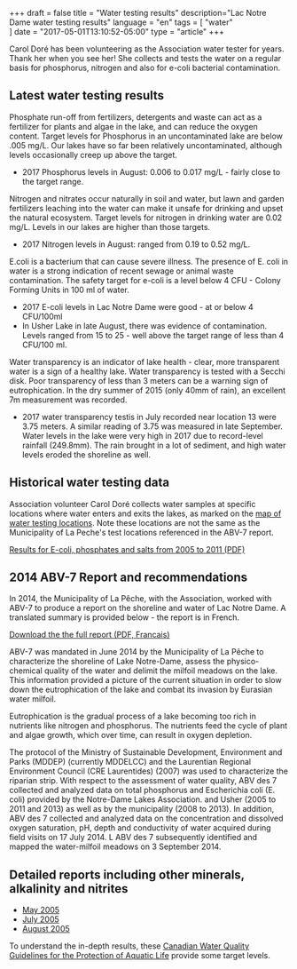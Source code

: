 +++
draft = false
title = "Water testing results"
description="Lac Notre Dame water testing results"
language = "en"
tags = [
    "water"   
]
date = "2017-05-01T13:10:52-05:00"
type = "article"
+++

Carol Doré has been volunteering as the Association water tester for years. Thank her when you see her! She collects and tests the water on a regular basis for phosphorus, nitrogen and also for e-coli bacterial contamination. 

## Latest water testing results

Phosphate run-off from fertilizers, detergents and waste can act as a fertilizer for plants and algae in the lake, and can reduce the oxygen content. Target levels for Phosphorus in an uncontaminated lake are below .005 mg/L. Our lakes have so far been relatively uncontaminated, although levels occasionally creep up above the target.  

* 2017 Phosphorus levels in August: 0.006 to 0.017 mg/L - fairly close to the target range. 

Nitrogen and nitrates occur naturally in soil and water, but lawn and garden fertilizers leaching into the water can make it unsafe for drinking and upset the natural ecosystem. Target levels for nitrogen in drinking water are 0.02 mg/L. Levels in our lakes are higher than those targets. 

* 2017 Nitrogen levels in August: ranged from 0.19 to 0.52 mg/L. 

E.coli is a bacterium that can cause severe illness. The presence of E. coli in water is a strong indication of recent sewage or animal waste contamination. The safety target for e-coli is a level below 4 CFU - Colony Forming Units in 100 ml of water. 

* 2017 E-coli levels in Lac Notre Dame were good - at or below 4 CFU/100ml
* In Usher Lake in late August, there was evidence of contamination. Levels ranged from 15 to 25 - well above the target range of less than 4 CFU/100 ml. 

Water transparency is an indicator of lake health - clear, more transparent water is a sign of a healthy lake. Water transparency is tested with a Secchi disk. Poor transparency of less than 3 meters can be a warning sign of eutrophication. In the dry summer of 2015 (only 40mm of rain), an excellent 7m measurement was recorded.

* 2017 water transparency testis in July recorded near location 13 were 3.75 meters. A similar reading of 3.75 was measured in late September. Water levels in the lake were very high in 2017 due to record-level rainfall (249.8mm). The rain brought in a lot of sediment, and high water levels eroded the shoreline as well. 

## Historical water testing data

Association volunteer Carol Doré collects water samples at specific locations where water enters and exits the lakes, as marked on the [map of water testing locations](/map/maps/). Note these locations are not the same as the Municipality of La Peche's test locations referenced in the ABV-7 report.  

[Results for E-coli, phosphates and salts from 2005 to 2011 (PDF)](/assets/docs/water/Lacs_Notre-Dame_Usher_Water_Testing_Results_to_2011.pdf)

## 2014 ABV-7 Report and recommendations 
 
In 2014, the Municipality of La Pêche, with the Association, worked with ABV-7 to produce a report on the shoreline and water of Lac Notre Dame. A translated summary is provided below - the report is in French. 

[Download the the full report (PDF, Francais)](/assets/docs/water/ABV7_Rapport_Lac_Notre_Dame_2014.pdf)

ABV-7 was mandated in June 2014 by the Municipality of La Pêche to characterize the shoreline of Lake Notre-Dame, assess the physico-chemical quality of the water and delimit the milfoil meadows on the lake. This information provided a picture of the current situation in order to slow down the eutrophication of the lake and combat its invasion by Eurasian water milfoil. 

Eutrophication is the gradual process of a lake becoming too rich in nutrients like nitrogen and phosphorus. The nutrients feed the cycle of plant and algae growth, which over time, can result in oxygen depletion. 

The protocol of the Ministry of Sustainable Development, Environment and Parks (MDDEP) (currently MDDELCC) and the Laurentian Regional Environment Council (CRE Laurentides) (2007) was used to characterize the riparian strip. With respect to the assessment of water quality, ABV des 7 collected and analyzed data on total phosphorus and Escherichia coli (E. coli) provided by the Notre-Dame Lakes Association. and Usher (2005 to 2011 and 2013) as well as by the municipality (2008 to 2013). In addition, ABV des 7 collected and analyzed data on the concentration and dissolved oxygen saturation, pH, depth and conductivity of water acquired during field visits on 17 July 2014. L ABV des 7 subsequently identified and mapped the water-milfoil meadows on 3 September 2014.

## Detailed reports including other minerals, alkalinity and nitrites 

* [May 2005](/assets/docs/water/Water_report_May_05.pdf)
* [July 2005](/assets/docs/water/Water_report_July_05.pdf)
* [August 2005](/assets/docs/water/Water_report_Aug_05.pdf)

To understand the in-depth results, these [Canadian Water Quality Guidelines for the Protection of Aquatic Life](/assets/docs/water/water_quality_guidelines.pdf) provide some target levels. 
